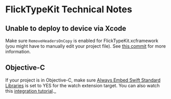 # FlickTypeKit Technical Notes


## Unable to deploy to device via Xcode

Make sure `RemoveHeadersOnCopy` is enabled for FlickTypeKit.xcframework (you might have to manually edit your project file). See [this commit](https://github.com/FlickType/FlickTypeKit/commit/b1e84d46d4f3d13e35a1941b65ab48f634bc24e3) for more information.

## Objective-C

If your project is in Objective-C, make sure [Always Embed Swift Standard Libraries](https://indiestack.com/2017/03/implicit-swift-dependencies/) is set to YES for the watch extension target. You can also watch this [integration tutorial](https://www.youtube.com/watch?v=f7TkCE7gaDc)._


